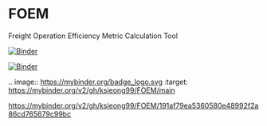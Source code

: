 # FOEM
Freight Operation Efficiency Metric Calculation Tool

[![Binder](https://mybinder.org/badge_logo.svg)](https://mybinder.org/v2/gh/ksjeong99/FOEM/main)

[![Binder](https://mybinder.org/badge_logo.svg)](https://mybinder.org/v2/gh/ksjeong99/FOEM/main?urlpath=shiny/FOEM_Dashboard/)

.. image:: https://mybinder.org/badge_logo.svg
 :target: https://mybinder.org/v2/gh/ksjeong99/FOEM/main

https://mybinder.org/v2/gh/ksjeong99/FOEM/191af79ea5360580e48992f2a86cd765679c99bc
